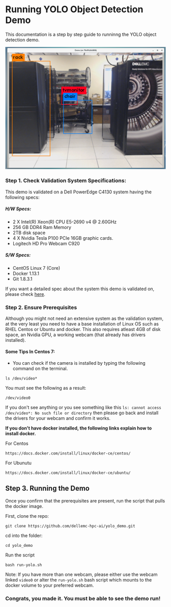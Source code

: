 # Running YOLO Object Detection Demo    

This documentation is a step by step guide to runninng the YOLO object detection demo.


![alt text](images/example_demo.PNG)



### Step 1. Check Validation System Specifications:

This demo is validated on a Dell PowerEdge C4130 system having the following specs:

##### H/W Specs:

* 2 X Intel(R) Xeon(R) CPU E5-2690 v4 @ 2.60GHz
* 256 GB DDR4 Ram Memory 
* 2TB disk space
* 4 X Nvidia Tesla P100 PCIe 16GB graphic cards.
* Logitech HD Pro Webcam C920

##### S/W Specs:
* CentOS Linux 7 (Core)
* Docker 1.13.1
* Git 1.8.3.1 

If you want a detailed spec about the system this demo is validated on, please check [here](https://htmlpreview.github.io/?https://raw.githubusercontent.com/dellemc-hpc-ai/yolo_demo/master/hwinfo.html "Hardware Spec Info"). 



### Step 2. Ensure Prerequisites

Although you might not need an extensive system as the validation system, at the very least you need to have a base installation of Linux OS such as RHEL Centos or Ubuntu and docker.  This also requires atleast 4GB of disk space, 
an Nvidia GPU, a working webcam (that already has drivers installed). 

#### Some Tips In Centos 7: 
* You can check if the camera is installed by typing the following command on the terminal.

```
ls /dev/video*
```  

You must see the following as a result:  
```
/dev/video0
```

If you don't see anything or you see something like this ``ls: cannot access /dev/video*: No such file or directory`` then please go back and install the drivers for your 
webcam and confirm it works.


**If you don't have docker installed, the following links explain how to install docker.**

 
 

For Centos 
```
https://docs.docker.com/install/linux/docker-ce/centos/
```

For Ubunutu 
```
https://docs.docker.com/install/linux/docker-ce/ubuntu/
```


## Step 3. Running the Demo 


Once you confirm that the prerequisites are present, run the script that pulls the docker image.

First, clone the repo:
 
```
git clone https://github.com/dellemc-hpc-ai/yolo_demo.git
```

cd into the folder:
 
```
cd yolo_demo
```

Run the script 

```
bash run-yolo.sh
```
Note: If you have more than one webcam, please either use the webcam linked ``video0`` 
or alter the ``run-yolo.sh`` bash script which mounts to the docker volume to your preferred webcam. 

### Congrats, you made it. You must be able to see the demo run! 
